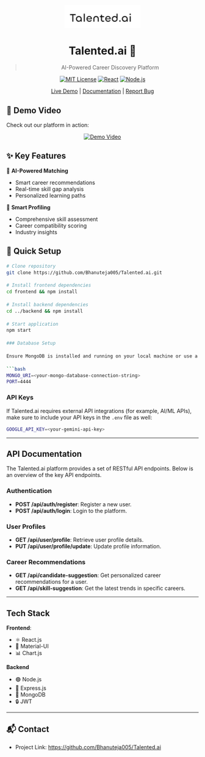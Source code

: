 <div align="center">
  <img src="frontend/public/l.png" alt="Talented.ai Logo" width="200"/>

  # Talented.ai 🚀
  > AI-Powered Career Discovery Platform

  [![MIT License](https://img.shields.io/badge/License-MIT-green.svg)](https://choosealicense.com/licenses/mit/)
  [![React](https://img.shields.io/badge/React-18.0.0-blue.svg)](https://reactjs.org/)
  [![Node.js](https://img.shields.io/badge/Node.js-14.0.0-green.svg)](https://nodejs.org/)

  [Live Demo](https://talented-ai.vercel.app/) | [Documentation](docs/README.md) | [Report Bug](issues/new)
</div>

## 🎥 Demo Video
Check out our platform in  action:

<div align="center">
  <a href="https://flonnect.com/video/5379d244bbbf-489e-8e9a-41d5f82addaa">
    <img src="docs/screenshots/video-thumbnail.png" alt="Demo Video" width="600"/>
  </a>
</div>

## ✨ Key Features

🤖 **AI-Powered Matching**
- Smart career recommendations
- Real-time skill gap analysis
- Personalized learning paths

👥 **Smart Profiling**
- Comprehensive skill assessment
- Career compatibility scoring
- Industry insights

## 🚀 Quick Setup

```bash
# Clone repository
git clone https://github.com/Bhanuteja005/Talented.ai.git

# Install frontend dependencies
cd frontend && npm install

# Install backend dependencies
cd ../backend && npm install

# Start application
npm start

### Database Setup

Ensure MongoDB is installed and running on your local machine or use a cloud-hosted MongoDB service like MongoDB Atlas. Configure your `.env` file with the following environment variables:

```bash
MONGO_URI=<your-mongo-database-connection-string>
PORT=4444
```

### API Keys

If Talented.ai requires external API integrations (for example, AI/ML APIs), make sure to include your API keys in the `.env` file as well:

```bash
GOOGLE_API_KEY=<your-gemini-api-key>
```
---

## API Documentation

The Talented.ai platform provides a set of RESTful API endpoints. Below is an overview of the key API endpoints.

### Authentication

- **POST /api/auth/register**: Register a new user.
- **POST /api/auth/login**: Login to the platform.

### User Profiles

- **GET /api/user/profile**: Retrieve user profile details.
- **PUT /api/user/profile/update**: Update profile information.
  
### Career Recommendations

- **GET /api/candidate-suggestion**: Get personalized career recommendations for a user.
- **GET /api/skill-suggestion**: Get the latest trends in specific careers.



---

## Tech Stack

**Frontend**:
- ⚛️ React.js
- 🎨 Material-UI
- 📊 Chart.js

**Backend**
- 🟢 Node.js
- 🚂 Express.js
- 🍃 MongoDB
- 🔒 JWT

---

## 📬 Contact

- Project Link: https://github.com/Bhanuteja005/Talented.ai